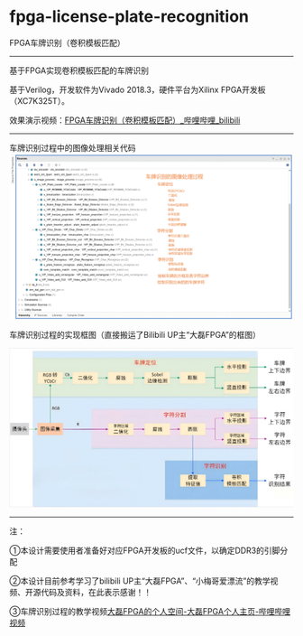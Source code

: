 # fpga-license-plate-recognition
 FPGA车牌识别（卷积模板匹配）

------

基于FPGA实现卷积模板匹配的车牌识别

基于Verilog，开发软件为Vivado 2018.3，硬件平台为Xilinx FPGA开发板（XC7K325T）。

效果演示视频：[FPGA车牌识别（卷积模板匹配）_哔哩哔哩_bilibili](https://www.bilibili.com/video/BV1YaUxYoEm2/)

---

车牌识别过程中的图像处理相关代码![image_process](./assets/image_process.png)

车牌识别过程的实现框图（直接搬运了Bilibili UP主“大磊FPGA”的框图）

![框图(1)](./assets/框图(1).png)

---

注：

①本设计需要使用者准备好对应FPGA开发板的ucf文件，以确定DDR3的引脚分配

②本设计目前参考学习了bilibili UP主“大磊FPGA”、“小梅哥爱漂流”的教学视频、开源代码及资料，在此表示感谢！！

③车牌识别过程的教学视频[大磊FPGA的个人空间-大磊FPGA个人主页-哔哩哔哩视频](https://space.bilibili.com/597240022/channel/seriesdetail?sid=4166275)

